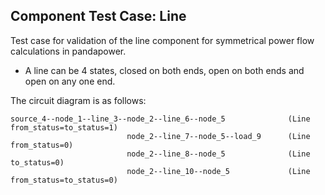 ## Component Test Case: Line

Test case for validation of the line component for symmetrical power flow calculations in pandapower. 
- A line can be 4 states, closed on both ends, open on both ends and open on any one end.

The circuit diagram is as follows:
```
source_4--node_1--line_3--node_2--line_6--node_5              (Line from_status=to_status=1)
                          node_2--line_7--node_5--load_9      (Line from_status=0)
                          node_2--line_8--node_5              (Line to_status=0)
                          node_2--line_10--node_5             (Line from_status=to_status=0)
```
